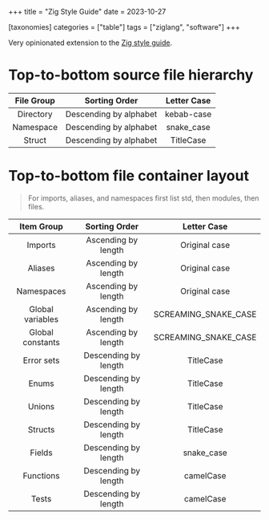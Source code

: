 +++
title = "Zig Style Guide"
date = 2023-10-27

[taxonomies]
categories = ["table"]
tags = ["ziglang", "software"]
+++

Very opinionated extension to the [Zig style guide](https://ziglang.org/documentation/master/#Style-Guide).

<!-- more -->

# **Top-to-bottom source file hierarchy**

| File Group |     Sorting Order      | Letter Case |
|:----------:|:----------------------:|:-----------:|
| Directory  | Descending by alphabet | kebab-case  |
| Namespace  | Descending by alphabet | snake_case  |
|   Struct   | Descending by alphabet |  TitleCase  |

# **Top-to-bottom file container layout**

> For imports, aliases, and namespaces first list std, then modules, then files.

|    Item Group    |    Sorting Order     |     Letter Case      |
|:----------------:|:--------------------:|:--------------------:|
|     Imports      | Ascending by length  |    Original case     |
|     Aliases      | Ascending by length  |    Original case     |
|    Namespaces    | Ascending by length  |    Original case     |
| Global variables | Ascending by length  | SCREAMING_SNAKE_CASE |
| Global constants | Ascending by length  | SCREAMING_SNAKE_CASE |
|    Error sets    | Descending by length |      TitleCase       |
|      Enums       | Descending by length |      TitleCase       |
|      Unions      | Descending by length |      TitleCase       |
|     Structs      | Descending by length |      TitleCase       |
|      Fields      | Descending by length |      snake_case      |
|    Functions     | Descending by length |      camelCase       |
|      Tests       | Descending by length |      camelCase       |
